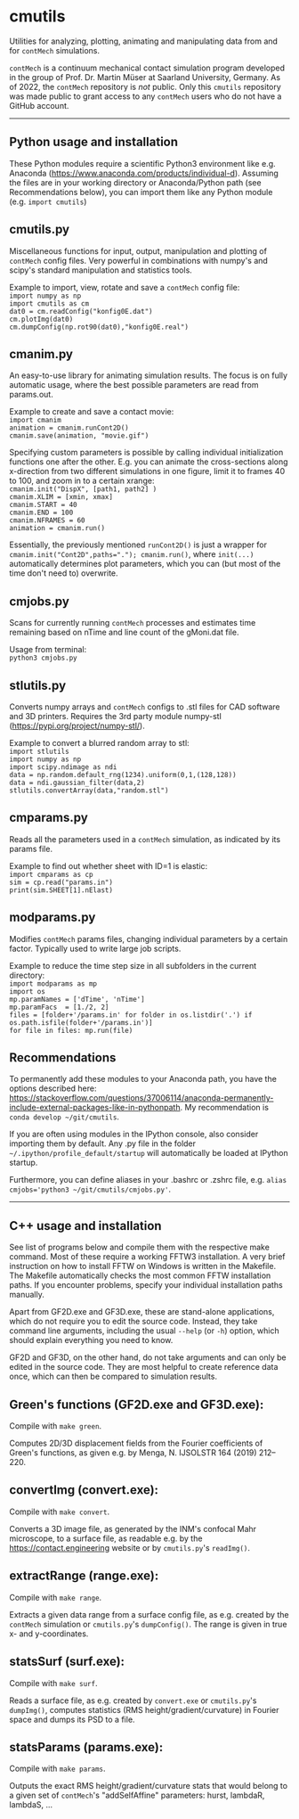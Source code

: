 cmutils
=======

Utilities for analyzing, plotting, animating and manipulating data from and for `contMech` simulations.

`contMech` is a continuum mechanical contact simulation program developed in the group of Prof. Dr. Martin Müser at Saarland University, Germany.
As of 2022, the `contMech` repository is *not* public. Only this `cmutils` repository was made public to grant access to any `contMech` users who do not have a GitHub account.

--------------------------------------------------------------------------------

Python usage and installation
-----------------------------
These Python modules require a scientific Python3 environment like e.g. Anaconda (https://www.anaconda.com/products/individual-d). 
Assuming the files are in your working directory or Anaconda/Python path (see Recommendations below), you can import them like any Python module (e.g. `import cmutils`)  

cmutils.py
----------
Miscellaneous functions for input, output, manipulation and plotting of `contMech` config files.
Very powerful in combinations with numpy's and scipy's standard manipulation and statistics tools.

Example to import, view, rotate and save a `contMech` config file:  
`import numpy as np`  
`import cmutils as cm`  
`dat0 = cm.readConfig("konfig0E.dat")`  
`cm.plotImg(dat0)`  
`cm.dumpConfig(np.rot90(dat0),"konfig0E.real")`  

cmanim.py
---------
An easy-to-use library for animating simulation results.
The focus is on fully automatic usage, where the best possible parameters are read from params.out. 

Example to create and save a contact movie:  
`import cmanim`  
`animation = cmanim.runCont2D()`  
`cmanim.save(animation, "movie.gif")`  

Specifying custom parameters is possible by calling individual initialization functions one after the other. 
E.g. you can animate the cross-sections along x-direction from two different simulations in one figure, limit it to frames 40 to 100, and zoom in to a certain xrange:  
`cmanim.init("DispX", [path1, path2] )`  
`cmanim.XLIM = [xmin, xmax]`  
`cmanim.START = 40`  
`cmanim.END = 100`  
`cmanim.NFRAMES = 60`  
`animation = cmanim.run()`  

Essentially, the previously mentioned `runCont2D()` is just a wrapper for `cmanim.init("Cont2D",paths="."); cmanim.run()`, where `init(...)` automatically determines plot parameters, which you can (but most of the time don't need to) overwrite.  

cmjobs.py
---------
Scans for currently running `contMech` processes and estimates time remaining based on nTime and line count of the gMoni.dat file.

Usage from terminal:  
`python3 cmjobs.py`  

stlutils.py
-----------
Converts numpy arrays and `contMech` configs to .stl files for CAD software and 3D printers.
Requires the 3rd party module numpy-stl (https://pypi.org/project/numpy-stl/).

Example to convert a blurred random array to stl:  
`import stlutils`  
`import numpy as np`  
`import scipy.ndimage as ndi`  
`data = np.random.default_rng(1234).uniform(0,1,(128,128))`  
`data = ndi.gaussian_filter(data,2)`  
`stlutils.convertArray(data,"random.stl")`  

cmparams.py
-----------
Reads all the parameters used in a `contMech` simulation, as indicated by its params file.

Example to find out whether sheet with ID=1 is elastic:  
`import cmparams as cp`  
`sim = cp.read("params.in")`  
`print(sim.SHEET[1].nElast)`  

modparams.py
------------
Modifies `contMech` params files, changing individual parameters by a certain factor. Typically used to write large job scripts. 

Example to reduce the time step size in all subfolders in the current directory:  
`import modparams as mp`  
`import os`  
`mp.paramNames = ['dTime', 'nTime']`  
`mp.paramFacs  = [1./2, 2]`  
`files = [folder+'/params.in' for folder in os.listdir('.') if os.path.isfile(folder+'/params.in')]`  
`for file in files: mp.run(file)`  

Recommendations
---------------
To permanently add these modules to your Anaconda path, you have the options described here: https://stackoverflow.com/questions/37006114/anaconda-permanently-include-external-packages-like-in-pythonpath.
My recommendation is `conda develop ~/git/cmutils`.

If you are often using modules in the IPython console, also consider importing them by default. 
Any .py file in the folder `~/.ipython/profile_default/startup` will automatically be loaded at IPython startup.

Furthermore, you can define aliases in your .bashrc or .zshrc file, e.g. `alias cmjobs='python3 ~/git/cmutils/cmjobs.py'`.

--------------------------------------------------------------------------------

C++ usage and installation
--------------------------
See list of programs below and compile them with the respective make command.
Most of these require a working FFTW3 installation. 
A very brief instruction on how to install FFTW on Windows is written in the Makefile.
The Makefile automatically checks the most common FFTW installation paths. 
If you encounter problems, specify your individual installation paths manually.

Apart from GF2D.exe and GF3D.exe, these are stand-alone applications, which do not require you to edit the source code. 
Instead, they take command line arguments, including the usual `--help` (or `-h`) option, which should explain everything you need to know.

GF2D and GF3D, on the other hand, do not take arguments and can only be edited in the source code. They are most helpful to create reference data once, which can then be compared to simulation results.

Green's functions (GF2D.exe and GF3D.exe):
------------------------------------------
Compile with `make green`.

Computes 2D/3D displacement fields from the Fourier coefficients of Green's functions, as given e.g. by Menga, N. IJSOLSTR 164 (2019) 212–220.

convertImg (convert.exe):
-------------------------
Compile with `make convert`.

Converts a 3D image file, as generated by the INM's confocal Mahr microscope, to a surface file, as readable e.g. by the https://contact.engineering website or by `cmutils.py`'s `readImg()`.

extractRange (range.exe):
-------------------------
Compile with `make range`.

Extracts a given data range from a surface config file, as e.g. created by the `contMech` simulation or `cmutils.py`'s `dumpConfig()`. The range is given in true x- and y-coordinates.

statsSurf (surf.exe):
---------------------
Compile with `make surf`.

Reads a surface file, as e.g. created by `convert.exe` or `cmutils.py`'s `dumpImg()`, computes statistics (RMS height/gradient/curvature) in Fourier space and dumps its PSD to a file.

statsParams (params.exe):
-------------------------
Compile with `make params`.

Outputs the exact RMS height/gradient/curvature stats that would belong to a given set of `contMech`'s "addSelfAffine" parameters: hurst, lambdaR, lambdaS, ...
